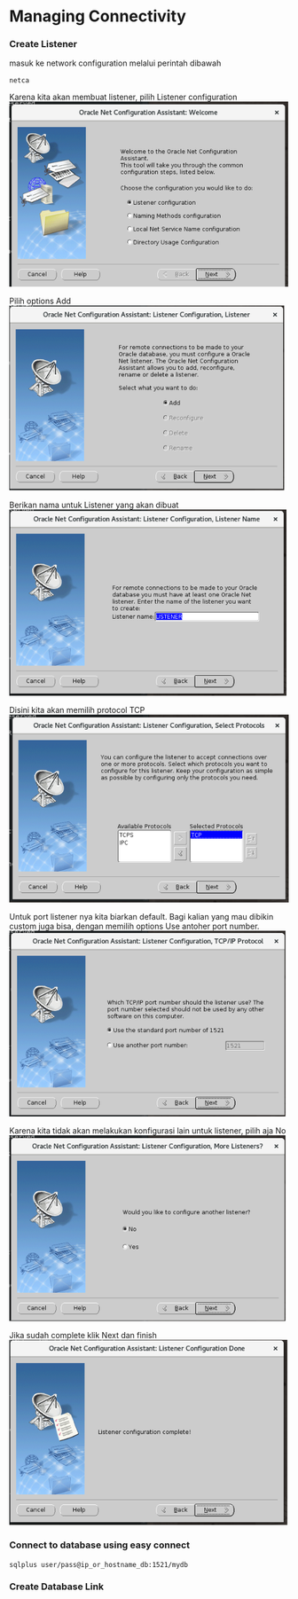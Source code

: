 # Managing Connectivity
### Create Listener

masuk ke network configuration melalui perintah dibawah
```
netca
```

Karena kita akan membuat listener, pilih Listener configuration
<br>
![step 1](/05%20Managing%20Database%20Connectivity/img/step1.png)

Pilih options Add
<br>
![step 2](/05%20Managing%20Database%20Connectivity/img/step2.png)

Berikan nama untuk Listener yang akan dibuat
<br>
![step 3](/05%20Managing%20Database%20Connectivity/img/step3.png)

Disini kita akan memilih protocol TCP
<br>
![step 4](/05%20Managing%20Database%20Connectivity/img/step4.png)

Untuk port listener nya kita biarkan default. Bagi kalian yang mau dibikin custom juga bisa, dengan memilih options Use antoher port number.
<br>
![step 5](/05%20Managing%20Database%20Connectivity/img/step5.png)

Karena kita tidak akan melakukan konfigurasi lain untuk listener, pilih aja No
<br>
![step 6](/05%20Managing%20Database%20Connectivity/img/step6.png)

Jika sudah complete klik Next dan finish
<br>
![step 7](/05%20Managing%20Database%20Connectivity/img/step7.png)


### Connect to database using easy connect
```
sqlplus user/pass@ip_or_hostname_db:1521/mydb
```

### Create Database Link

```
```